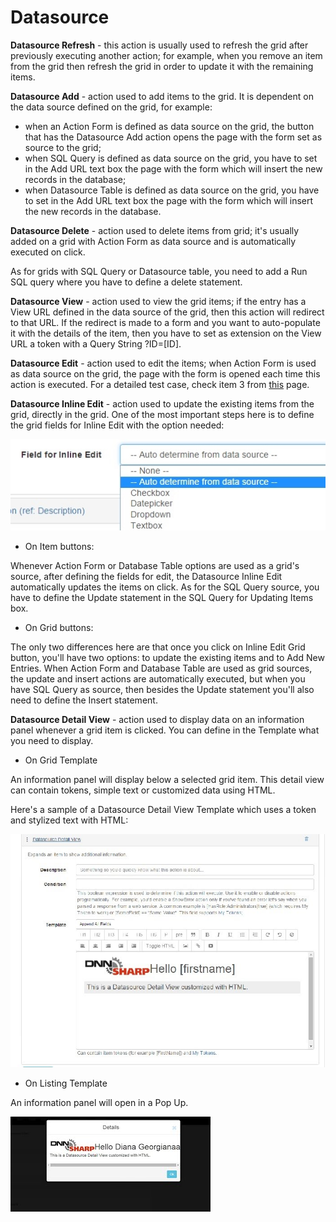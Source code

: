 # Datasource

**Datasource Refresh** - this action is usually used to refresh the grid after previously executing another action; for example, when you remove an item from the grid then refresh the grid in order to update it with the remaining items.

**Datasource Add** - action used to add items to the grid. It is dependent on the data source defined on the grid, for example:
* when an Action Form is defined as data source on the grid, the button that has the Datasource Add action opens the page with the form set as source to the grid;
* when SQL Query is defined as data source on the grid, you have to set in the Add URL text box the page with the form which will insert the new records in the database;
* when Datasource Table is defined as data source on the grid, you have to set in the Add URL text box the page with the form which will insert the new records in the database.

**Datasource Delete** - action used to delete items from grid; it's usually added on a grid with Action Form as data source and is automatically executed on click. 

As for grids with SQL Query or Datasource table, you need to add a Run SQL query where you have to define a delete statement. 

**Datasource View** - action used to view the grid items; if the entry has a View URL defined in the data source of the grid, then this action will redirect to that URL. If the redirect is made to a form and you want to auto-populate it with the details of the item, then you have to set as extension on the View URL a token with a Query String ?ID=[ID].

**Datasource Edit** - action used to edit the items; when Action Form is used as data source on the grid, the page with the form is opened each time this action is executed. For a detailed test case, check item 3 from [this](examples.md) page. 

**Datasource Inline Edit** - action used to update the existing items from the grid, directly in the grid. One of the most important steps here is to define the grid fields for Inline Edit with the option needed:

![](assets/inline.jpg)

* On Item buttons:

Whenever Action Form or Database Table options are used as a grid's source, after defining the fields for edit, the Datasource Inline Edit automatically updates the items on click. As for the SQL Query source, you have to define the Update statement in the SQL Query for Updating Items box.

* On Grid buttons:

The only two differences here are that once you click on Inline Edit Grid button, you'll have two options: to update the existing items and to Add New Entries. When Action Form and Database Table are used as grid sources, the update and insert actions are automatically executed, but when you have SQL Query as source, then besides the Update statement you'll also need to define the Insert statement. 

**Datasource Detail View** - action used to display data on an information panel whenever a grid item is clicked. You can define in the Template what you need to display.
* On Grid Template 

An information panel will display below a selected grid item. This detail view can contain tokens, simple text or customized data using HTML. 

Here's a sample of a Datasource Detail View Template which uses a token and stylized text with HTML:

![](assets/7.jpg)

* On Listing Template

An information panel will open in a Pop Up.

![](assets/8.jpg)
